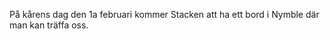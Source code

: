 <!--
.. title: Kårens dag
.. slug: vkardag
.. date: 2016-02-01 12:00:00 CEST
.. tags: ths
.. description:
.. category: 2016
.. author: kaj
-->

På kårens dag den 1a februari kommer Stacken att ha ett bord i Nymble
där man kan träffa oss.

<!-- TEASER_END -->
